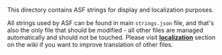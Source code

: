 This directory contains ASF strings for display and localization purposes.

All strings used by ASF can be found in main `strings.json` file, and that's also the only file that should be modified - all other files are managed automatically and should not be touched. Please visit **[localization](https://github.com/JustArchi/ArchiSteamFarm/wiki/Localization)** section on the wiki if you want to improve translation of other files.
